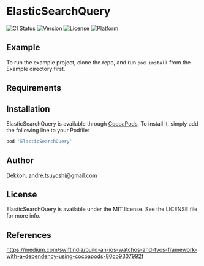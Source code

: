 # ElasticSearchQuery

[![CI Status](http://img.shields.io/travis/Dekkoh/ElasticSearchQuery.svg?style=flat)](https://travis-ci.org/Dekkoh/ElasticSearchQuery)
[![Version](https://img.shields.io/cocoapods/v/ElasticSearchQuery.svg?style=flat)](http://cocoapods.org/pods/ElasticSearchQuery)
[![License](https://img.shields.io/cocoapods/l/ElasticSearchQuery.svg?style=flat)](http://cocoapods.org/pods/ElasticSearchQuery)
[![Platform](https://img.shields.io/cocoapods/p/ElasticSearchQuery.svg?style=flat)](http://cocoapods.org/pods/ElasticSearchQuery)

## Example

To run the example project, clone the repo, and run `pod install` from the Example directory first.

## Requirements

## Installation

ElasticSearchQuery is available through [CocoaPods](http://cocoapods.org). To install
it, simply add the following line to your Podfile:

```ruby
pod 'ElasticSearchQuery'
```

## Author

Dekkoh, andre.tsuyoshi@gmail.com

## License

ElasticSearchQuery is available under the MIT license. See the LICENSE file for more info.

## References

https://medium.com/swiftindia/build-an-ios-watchos-and-tvos-framework-with-a-dependency-using-cocoapods-80cb9307992f
